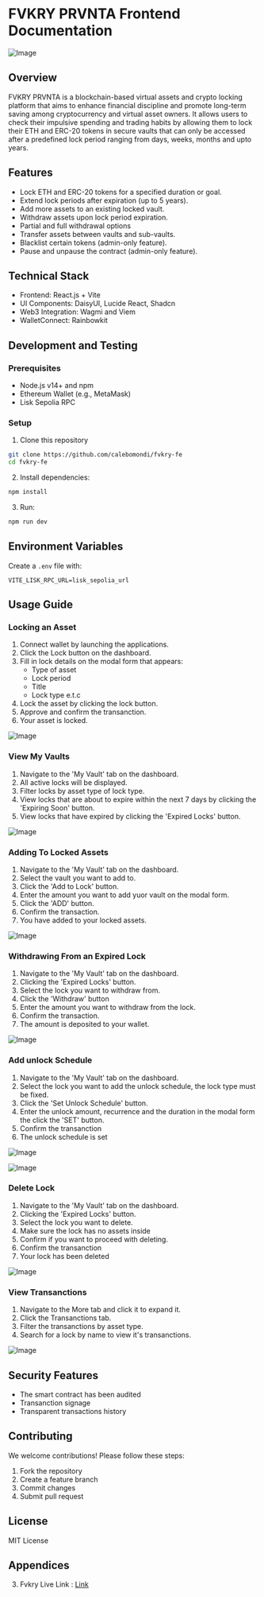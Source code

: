 # FVKRY PRVNTA Frontend Documentation

![Image](https://github.com/user-attachments/assets/401154ff-2157-48b1-ba00-b31717a689e6)

## Overview
FVKRY PRVNTA is a blockchain-based virtual assets and crypto locking platform that aims to enhance financial discipline and promote long-term saving among cryptocurrency and virtual asset owners. It allows users to check their impulsive spending and trading habits by allowing them to lock their ETH and ERC-20 tokens in secure vaults that can only be accessed after a predefined lock period ranging from days, weeks, months and upto years.

## Features
- Lock ETH and ERC-20 tokens for a specified duration or goal.
- Extend lock periods after expiration (up to 5 years).
- Add more assets to an existing locked vault.
- Withdraw assets upon lock period expiration.
- Partial and full withdrawal options
- Transfer assets between vaults and sub-vaults.
- Blacklist certain tokens (admin-only feature).
- Pause and unpause the contract (admin-only feature).

## Technical Stack
- Frontend: React.js + Vite
- UI Components: DaisyUI, Lucide React, Shadcn
- Web3 Integration: Wagmi and Viem
- WalletConnect: Rainbowkit

## Development and Testing

### Prerequisites
- Node.js v14+ and npm
- Ethereum Wallet (e.g., MetaMask)
- Lisk Sepolia RPC

### Setup

1. Clone this repository
```bash
git clone https://github.com/calebomondi/fvkry-fe
cd fvkry-fe
```

2. Install dependencies:
```bash
npm install
```

3. Run:
```bash
npm run dev
```

## Environment Variables
Create a `.env` file with:
```
VITE_LISK_RPC_URL=lisk_sepolia_url
```

## Usage Guide

### Locking an Asset
1. Connect wallet by launching the applications.
2. Click the Lock button on the dashboard.
3. Fill in lock details on the modal form that appears:
   - Type of asset
   - Lock period
   - Title
   - Lock type e.t.c
4. Lock the asset by clicking the lock button.
5. Approve and confirm the transanction.
6. Your asset is locked.

![Image](https://github.com/user-attachments/assets/78522a49-a2bb-45f3-884f-b8ac2a67e823)


### View My Vaults
1. Navigate to the 'My Vault' tab on the dashboard.
2. All active locks will be displayed.
3. Filter locks by asset type of lock type.
4. View locks that are about to expire within the next 7 days by clicking the 'Expiring Soon' button.
5. View locks that have expired by clicking the 'Expired Locks' button.

![Image](https://github.com/user-attachments/assets/59a7cea4-7000-42a9-b50f-49985a118150)

### Adding To Locked Assets
1. Navigate to the 'My Vault' tab on the dashboard.
2. Select the vault you want to add to.
3. Click the 'Add to Lock' button.
4. Enter the amount you want to add yuor vault on the modal form.
5. Click the 'ADD' button.
6. Confirm the transaction.
7. You have added to your locked assets.

![Image](https://github.com/user-attachments/assets/2596c5cc-1730-425e-9ba0-f99fa1a193be)

### Withdrawing From an Expired Lock
1. Navigate to the 'My Vault' tab on the dashboard.
2. Clicking the 'Expired Locks' button.
3. Select the lock you want to withdraw from.
4. Click the 'Withdraw' button
5. Enter the amount you want to withdraw from the lock.
6. Confirm the transaction.
7. The amount is deposited to your wallet.

![Image](https://github.com/user-attachments/assets/e8cefdea-d7b3-436e-8a09-88fd4915fc47)

### Add unlock Schedule
1. Navigate to the 'My Vault' tab on the dashboard.
2. Select the lock you want to add the unlock schedule, the lock type must be fixed.
3. Click the 'Set Unlock Schedule' button.
4. Enter the unlock amount, recurrence and the duration in the modal form the click the 'SET' button.
5. Confirm the transanction
6. The unlock schedule is set

![Image](https://github.com/user-attachments/assets/64a50aaa-e477-462a-beef-a06823326c55)

![Image](https://github.com/user-attachments/assets/8cea91db-3778-47bd-9756-ad97d5f93996)

### Delete Lock
1. Navigate to the 'My Vault' tab on the dashboard.
2. Clicking the 'Expired Locks' button.
3. Select the lock you want to delete.
4. Make sure the lock has no assets inside
5. Confirm if you want to proceed with deleting.
6. Confirm the transanction
7. Your lock has been deleted

![Image](https://github.com/user-attachments/assets/0faa31d2-5938-4912-b064-b36f4960702a)

### View Transanctions
1. Navigate to the More tab and click it to expand it.
2. Click the Transanctions tab.
3. Filter the transanctions by asset type.
4. Search for a lock by name to view it's transanctions.

![Image](https://github.com/user-attachments/assets/fda31f83-7f6d-4fc6-83b2-5368788c8e91)

## Security Features
- The smart contract has been audited
- Transanction signage
- Transparent transactions history

## Contributing
We welcome contributions! Please follow these steps:
1. Fork the repository
2. Create a feature branch
3. Commit changes
4. Submit pull request

## License
MIT License

## Appendices
3. Fvkry Live Link : [Link](https://fvkry.vercel.app/)